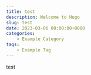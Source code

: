 ```yaml
---
title: test
description: Welcome to Hugo
slug: test
date: 2023-03-06 00:00:00+0000
categories:
    - Example Category
tags:
    - Example Tag
---
```


test
